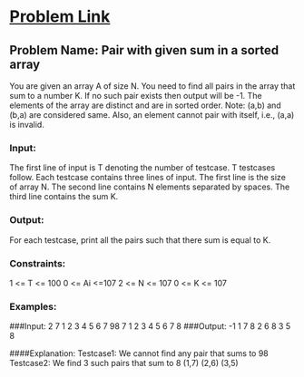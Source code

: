 # [Problem Link](https://practice.geeksforgeeks.org/problems/pair-with-given-sum-in-a-sorted-array/0)


## Problem Name: Pair with given sum in a sorted array

You are given an array A of size N. You need to find all pairs in the array that sum to a number K. If no such pair exists then output will be -1. The elements of the array are distinct and are in sorted order.
Note: (a,b) and (b,a) are considered same. Also, an element cannot pair with itself, i.e., (a,a) is invalid.

### Input:
The first line of input is T denoting the number of testcase. T testcases follow. Each testcase contains three lines of input. The first line is the size of array N. The second line contains N elements separated by spaces. The third line contains the sum K.

### Output:
For each testcase, print all the pairs such that there sum is equal to K.

### Constraints:
1 <= T <= 100
0 <= Ai <=107
2 <= N <= 107
0 <= K <= 107

### Examples:
###Input:
2
7
1 2 3 4 5 6 7
98
7
1 2 3 4 5 6 7
8
###Output:
-1
1 7 8
2 6 8
3 5 8

####Explanation:
Testcase1: We cannot find any pair that sums to 98
Testcase2: We find 3 such pairs that sum to 8 (1,7) (2,6) (3,5)
